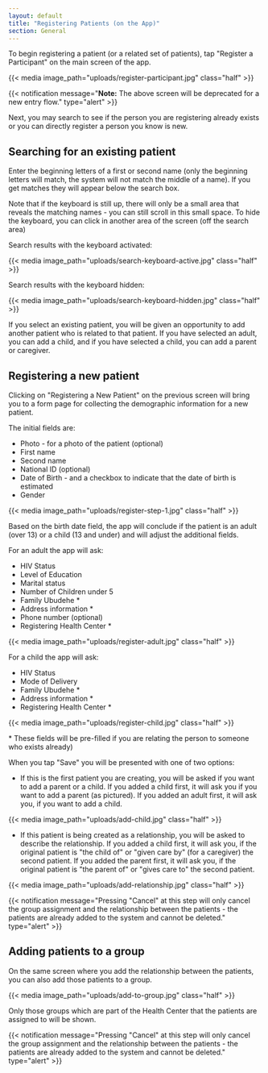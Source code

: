 ```yaml
---
layout: default
title: "Registering Patients (on the App)"
section: General
---
```

To begin registering a patient (or a related set of patients), tap "Register a Participant" on the main screen of the app.

{{< media image_path="uploads/register-participant.jpg" class="half" >}}

{{< notification message="<b>Note:</b> The above screen will be deprecated for a new entry flow." type="alert" >}}

Next, you may search to see if the person you are registering already exists or you can directly register a person you know is new.

## Searching for an existing patient

Enter the beginning letters of a first or second name (only the beginning letters will match, the system will not match the middle of a name). If you get matches they will appear below the search box.

Note that if the keyboard is still up, there will only be a small area that reveals the matching names - you can still scroll in this small space. To hide the keyboard, you can click in another area of the screen (off the search area)

Search results with the keyboard activated:

{{< media image_path="uploads/search-keyboard-active.jpg" class="half" >}}

Search results with the keyboard hidden:

{{< media image_path="uploads/search-keyboard-hidden.jpg" class="half" >}}

If you select an existing patient, you will be given an opportunity to add another patient who is related to that patient. If you have selected an adult, you can add a child, and if you have selected a child, you can add a parent or caregiver.

## Registering a new patient
Clicking on "Registering a New Patient" on the previous screen will bring you to a form page for collecting the demographic information for a new patient.

The initial fields are:
- Photo - for a photo of the patient (optional)
- First name
- Second name
- National ID (optional)
- Date of Birth - and a checkbox to indicate that the date of birth is estimated
- Gender

{{< media image_path="uploads/register-step-1.jpg" class="half" >}}

Based on the birth date field, the app will conclude if the patient is an adult (over 13) or a child (13 and under) and will adjust the additional fields.

For an adult the app will ask:

- HIV Status
- Level of Education
- Marital status
- Number of Children under 5
- Family Ubudehe *
- Address information *
- Phone number (optional)
- Registering Health Center *

{{< media image_path="uploads/register-adult.jpg" class="half" >}}

For a child the app will ask:

- HIV Status
- Mode of Delivery
- Family Ubudehe *
- Address information *
- Registering Health Center *

{{< media image_path="uploads/register-child.jpg" class="half" >}}


\* These fields will be pre-filled if you are relating the person to someone who exists already)

When you tap "Save" you will be presented with one of two options:
- If this is the first patient you are creating, you will be asked if you want to add a parent or a child. If you added a child first, it will ask you if you want to add a parent (as pictured). If you added an adult first, it will ask you, if you want to add a child.

{{< media image_path="uploads/add-child.jpg" class="half" >}}

- If this patient is being created as a relationship, you will be asked to describe the relationship. If you added a child first, it will ask you, if the original patient is "the child of" or "given care by" (for a caregiver) the second patient. If you added the parent first, it will ask you, if the original patient is "the parent of" or "gives care to" the second patient.

{{< media image_path="uploads/add-relationship.jpg" class="half" >}}

{{< notification  message="Pressing \"Cancel\" at this step will only cancel the group assignment and the relationship between the patients - the patients are already added to the system and cannot be deleted." type="alert" >}}

## Adding patients to a group
On the same screen where you add the relationship between the patients, you can also add those patients to a group.

{{< media image_path="uploads/add-to-group.jpg" class="half" >}}

Only those groups which are part of the Health Center that the patients are assigned to will be shown.

{{< notification message="Pressing \"Cancel\" at this step will only cancel the group assignment and the relationship between the patients - the patients are already added to the system and cannot be deleted." type="alert" >}}
